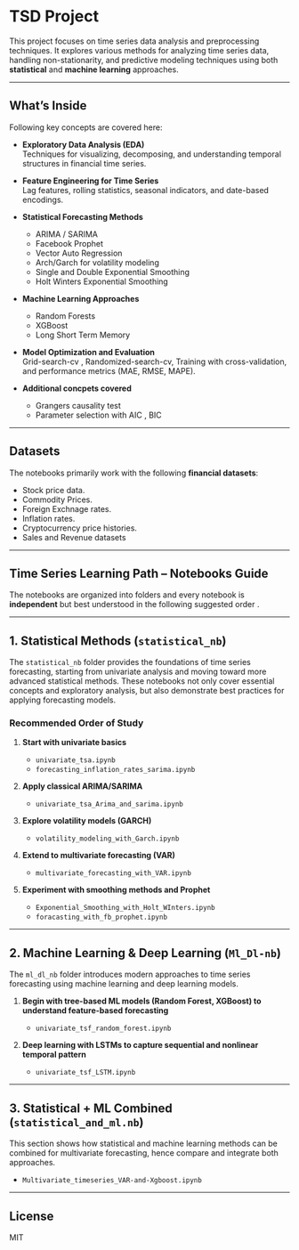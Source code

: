 # TSD Project

This project focuses on time series data analysis and preprocessing techniques. It explores various methods for analyzing time series data, handling non-stationarity, and predictive modeling techniques using both **statistical** and **machine learning** approaches.


---

##  What’s Inside

Following key concepts are covered here:

- **Exploratory Data Analysis (EDA)**  
  Techniques for visualizing, decomposing, and understanding temporal structures in financial time series.

  
- **Feature Engineering for Time Series**  
  Lag features, rolling statistics, seasonal indicators, and date-based encodings.
  

- **Statistical Forecasting Methods**  
 
  - ARIMA / SARIMA  
  - Facebook Prophet
  - Vector Auto Regression
  - Arch/Garch for volatility modeling
  - Single and Double Exponential Smoothing
  - Holt Winters Exponential Smoothing
  

- **Machine Learning Approaches**  

  - Random Forests
  - XGBoost
  - Long Short Term Memory


- **Model Optimization and Evaluation**  
  Grid-search-cv , Randomized-search-cv, Training with cross-validation, and performance metrics (MAE, RMSE, MAPE).


- **Additional concpets covered**
  - Grangers causality test
  - Parameter selection with AIC , BIC 

---

## Datasets

The notebooks primarily work with the following **financial datasets**:

- Stock price data.
- Commodity Prices.
- Foreign Exchnage rates.
- Inflation rates.
- Cryptocurrency price histories.
- Sales and Revenue datasets



---


## Time Series Learning Path – Notebooks Guide

The notebooks are organized into folders and  every notebook is  **independent** but best understood in  the following suggested order .

---

## 1. Statistical Methods (`statistical_nb`)

The `statistical_nb` folder provides the foundations of time series forecasting, starting from univariate analysis and moving toward more advanced statistical methods. These notebooks not only cover essential concepts and exploratory analysis, but also demonstrate best practices for applying forecasting models.

### Recommended Order of Study

1. **Start with univariate basics**

   * `univariate_tsa.ipynb`
   * `forecasting_inflation_rates_sarima.ipynb`

2. **Apply classical ARIMA/SARIMA**

   * `univariate_tsa_Arima_and_sarima.ipynb`

3. **Explore volatility models (GARCH)**

   * `volatility_modeling_with_Garch.ipynb`

4. **Extend to multivariate forecasting (VAR)**

   * `multivariate_forecasting_with_VAR.ipynb`

5. **Experiment with smoothing methods and Prophet**

   * `Exponential_Smoothing_with_Holt_WInters.ipynb`
   * `foracasting_with_fb_prophet.ipynb`

---

## 2. Machine Learning & Deep Learning (`Ml_Dl-nb`)

The `ml_dl_nb` folder introduces modern approaches to time series forecasting using machine learning and deep learning models.

1. **Begin with tree-based ML models (Random Forest, XGBoost) to understand feature-based forecasting**

   * `univariate_tsf_random_forest.ipynb`

2. **Deep learning with LSTMs to capture sequential and nonlinear temporal pattern**

   * `univariate_tsf_LSTM.ipynb`

---

## 3. Statistical + ML Combined (`statistical_and_ml.nb`)

This section shows how statistical and machine learning methods can be combined for multivariate forecasting, hence compare and integrate both approaches.


* `Multivariate_timeseries_VAR-and-Xgboost.ipynb`



---


## License

MIT
